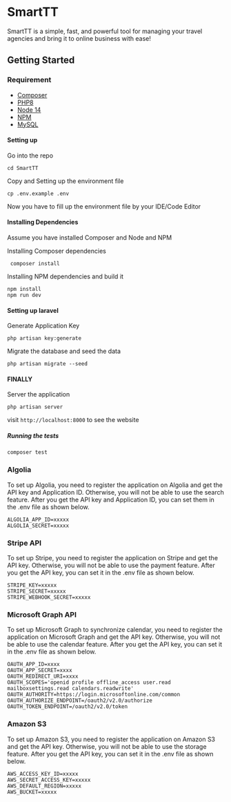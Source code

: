 # SmartTT

SmartTT is a simple, fast, and powerful tool for managing your travel agencies and bring it to online business with ease!

## Getting Started

### Requirement

- [Composer](https://getcomposer.org/doc/00-intro.md)
- [PHP8](https://www.php.net/downloads.php#v8.0.11)
- [Node 14](https://nodejs.org/en/download/)
- [NPM](https://www.npmjs.com/get-npm)
- [MySQL](https://www.mysql.com/products/workbench/)

#### Setting up

Go into the repo

```shell
cd SmartTT
```

Copy and Setting up the environment file
```shell
cp .env.example .env
```
Now you have to fill up the environment file by your IDE/Code Editor

#### Installing Dependencies
Assume you have installed Composer and Node and NPM

Installing Composer dependencies
```shell
 composer install
```
Installing NPM dependencies and build it
```shell
npm install
npm run dev
```
#### Setting up laravel
Generate Application Key
```shell
php artisan key:generate
```
Migrate the database and seed the data
```shell
php artisan migrate --seed
```
#### FINALLY
Server the application
```shell
php artisan server
```
visit `http://localhost:8000` to see the website

##### Running the tests
```shell
composer test
```

### Algolia
To set up Algolia, you need to register the application on Algolia and get the API key and Application ID.
Otherwise, you will not be able to use the search feature.
After you get the API key and Application ID, you can set them in the .env file as shown below.

```shell
ALGOLIA_APP_ID=xxxxx
ALGOLIA_SECRET=xxxxx
```

### Stripe API
To set up Stripe, you need to register the application on Stripe and get the API key.
Otherwise, you will not be able to use the payment feature.
After you get the API key, you can set it in the .env file as shown below.

```shell
STRIPE_KEY=xxxxx
STRIPE_SECRET=xxxxx
STRIPE_WEBHOOK_SECRET=xxxxx
```

### Microsoft Graph API
To set up Microsoft Graph to synchronize calendar, you need to register the application on Microsoft Graph and get the API key.
Otherwise, you will not be able to use the calendar feature.
After you get the API key, you can set it in the .env file as shown below.

```shell
OAUTH_APP_ID=xxxx
OAUTH_APP_SECRET=xxxx
OAUTH_REDIRECT_URI=xxxx
OAUTH_SCOPES='openid profile offline_access user.read mailboxsettings.read calendars.readwrite'
OAUTH_AUTHORITY=https://login.microsoftonline.com/common
OAUTH_AUTHORIZE_ENDPOINT=/oauth2/v2.0/authorize
OAUTH_TOKEN_ENDPOINT=/oauth2/v2.0/token
```

### Amazon S3
To set up Amazon S3, you need to register the application on Amazon S3 and get the API key.
Otherwise, you will not be able to use the storage feature.
After you get the API key, you can set it in the .env file as shown below.

```shell
AWS_ACCESS_KEY_ID=xxxxx
AWS_SECRET_ACCESS_KEY=xxxxx
AWS_DEFAULT_REGION=xxxxx
AWS_BUCKET=xxxxx
```
